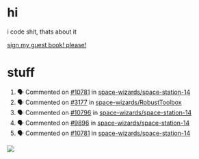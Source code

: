 # hi
i code shit, thats about it

[sign my guest book! please!](https://github.com/Just-a-Unity-Dev/Just-a-Unity-Dev/issues/new?&body=Sign%20my%20guest%20book%20by%20placing%20your%20name%20in%20the%20title,%20how%27d%20you%20get%20to%20this%20page%20and%20why?%20Don%27t%20forget%20you%20have%20an%20entire%20notebook%20in%20your%20hands!)


# stuff
<!--START_SECTION:activity-->
1. 🗣 Commented on [#10781](https://github.com/space-wizards/space-station-14/issues/10781) in [space-wizards/space-station-14](https://github.com/space-wizards/space-station-14)
2. 🗣 Commented on [#3177](https://github.com/space-wizards/RobustToolbox/issues/3177) in [space-wizards/RobustToolbox](https://github.com/space-wizards/RobustToolbox)
3. 🗣 Commented on [#10796](https://github.com/space-wizards/space-station-14/issues/10796) in [space-wizards/space-station-14](https://github.com/space-wizards/space-station-14)
4. 🗣 Commented on [#9896](https://github.com/space-wizards/space-station-14/issues/9896) in [space-wizards/space-station-14](https://github.com/space-wizards/space-station-14)
5. 🗣 Commented on [#10781](https://github.com/space-wizards/space-station-14/issues/10781) in [space-wizards/space-station-14](https://github.com/space-wizards/space-station-14)
<!--END_SECTION:activity-->

![](https://github-profile-summary-cards.vercel.app/api/cards/profile-details?username=Just-a-Unity-Dev&theme=solarized_dark)
